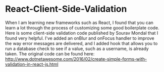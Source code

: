 # React-Client-Side-Validation
When I am learning new frameworks such as React, I found that you can learn a lot through the process of customizing some good boilerplate code. Here is some client-side validation code published by Sourav Mondal that I found very helpful. I've added an onBlur and onFocus handler to improve the way error messages are delivered, and I added hook that allows you to run a database check to see if a value, such as a username, is already taken. The original code can be found here: 
http://www.dotnetawesome.com/2016/02/create-simple-forms-with-validation-in-react-js.html
